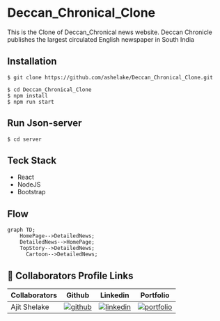 # Deccan_Chronical_Clone

This is the Clone of Deccan_Chronical news website. Deccan Chronicle publishes the largest circulated English newspaper in South India

## Installation

```
$ git clone https://github.com/ashelake/Deccan_Chronical_Clone.git
```
```
$ cd Deccan_Chronical_Clone
$ npm install
$ npm run start
```

## Run Json-server
```
$ cd server

```
## Teck Stack

- React
- NodeJS
- Bootstrap


## Flow

```mermaid
graph TD;
    HomePage-->DetailedNews;
    DetailedNews-->HomePage;
    TopStory-->DetailedNews;
      Cartoon-->DetailedNews; 
```

## 🔗 Collaborators Profile Links
| Collaborators  | Github  |  Linkedin   | Portfolio   |
| ---------- | -----------|------------|---------- |
| Ajit Shelake | [![github](https://img.shields.io/badge/github-1DA1F2?style=for-the-badge&logo=github&logoColor=white)](https://github.com/ashelake)| [![linkedin](https://img.shields.io/badge/linkedin-0A66C2?style=for-the-badge&logo=linkedin&logoColor=white)](https://www.linkedin.com/in/ashelake/) | [![portfolio](https://img.shields.io/badge/my_portfolio-000?style=for-the-badge&logo=ko-fi&logoColor=white)](https://ashelake.github.io/) 


